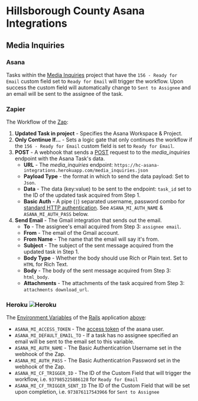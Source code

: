 # Hillsborough County Asana Integrations

## Media Inquiries

### Asana

Tasks within the [Media Inquiries](https://app.asana.com/0/823353078566958/823353078566958) project that have the `156 - Ready for Email` custom field set to `Ready for Email` will trigger the workflow. Upon success the custom field will automatically change to `Sent to Assignee` and an email will be sent to the assignee of the task.

### Zapier

The Workflow of the [Zap](https://zapier.com/app/editor/47959560/overview):

1. __Updated Task in project__ - Specifies the Asana Workspace & Project.
2.  __Only Continue If...__ - Sets a logic gate that only continues the workflow if the `156 - Ready for Email` custom field is set to `Ready for Email`.
3.  __POST__ - A webhook that sends a [POST](https://developer.mozilla.org/en-US/docs/Web/HTTP/Methods/POST) request to to the _media_inquiries_ endpoint with the Asana Task's data.
    * __URL__ - The _media_inquiries_ endpoint:  `https://hc-asana-integrations.herokuapp.com/media_inquiries.json`
    * __Payload Type__ - the format in which to send the data payload: Set to `Json`.
    * __Data__ - The data (key:value) to be sent to the endpoint: `task_id` set to the ID of the updated task acquired from Step 1.
    * __Basic Auth__ - A pipe (`|`) separated username, password combo for [standard HTTP authentication](https://developer.mozilla.org/en-US/docs/Web/HTTP/Authentication). See `ASANA_MI_AUTH_NAME` & `ASANA_MI_AUTH_PASS` below.
4. __Send Email__ - The Gmail integration that sends out the email.
    * __To__ - The assignee's email acquired from Step 3: `assignee email`.
    * __From__ - The email of the Gmail account.
    * __From Name__ - The name that the email will say it's from.
    * __Subject__ - The subject of the sent message acquired from the updated task in Step 1.
    * __Body Type__ - Whether the body should use Rich or Plain text. Set to `HTML` for Rich Text.
    * __Body__ - The body of the sent message acquired from Step 3: `html_body`.
    * __Attachments__ - The attachments of the task acquired from Step 3: `attachments download_url`.

### Heroku ![Heroku](https://heroku-badge.herokuapp.com/?app=hc-asana-integrations)

The [Environment Variables](https://devcenter.heroku.com/articles/config-vars) of the [Rails](https://rubyonrails.org/) application [above](#):

* `ASANA_MI_ACCESS_TOKEN` - The [access token](https://asana.com/guide/help/api/api#gl-access-tokens) of the asana user.
* `ASANA_MI_DEFAULT_EMAIL_TO` - If a task has no assignee specified an email will be sent to the email set to this variable.
* `ASANA_MI_AUTH_NAME` - The Basic Authenticatrion Username set in the webhook of the Zap.
* `ASANA_MI_AUTH_PASS` - The Basic Authenticatrion Password set in the webhook of the Zap.
* `ASANA_MI_CF_TRIGGER_ID` - The ID of the Custom Field that will trigger the workflow, i.e. `937985225886128` for `Ready for Email`
* `ASANA_MI_CF_TRIGGER_SENT_ID` The ID of the Custom Field that will be set upon completion, i.e. `973876117543966` for `Sent to Assignee`
